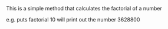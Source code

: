 This is a simple method that calculates the factorial of a number

e.g.
    puts factorial 10
will print out the number 3628800
